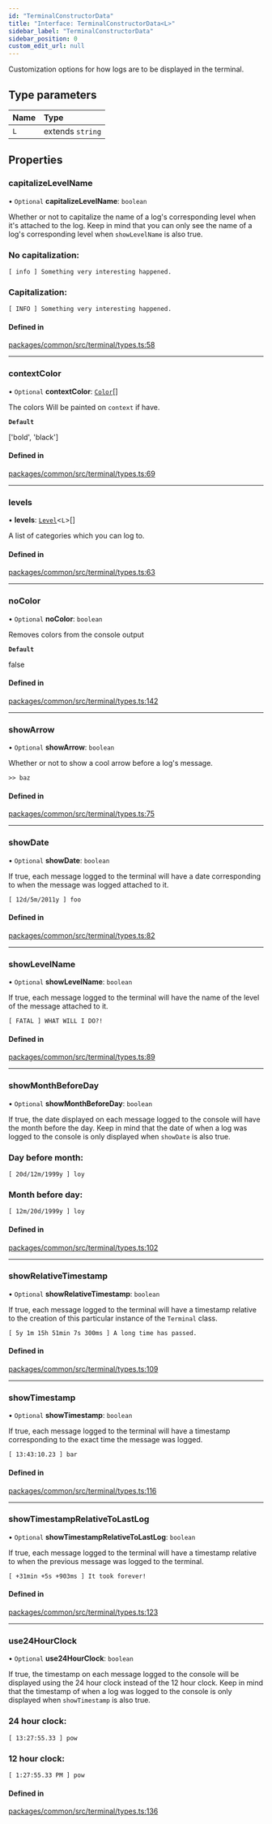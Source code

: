 ```yaml
---
id: "TerminalConstructorData"
title: "Interface: TerminalConstructorData<L>"
sidebar_label: "TerminalConstructorData"
sidebar_position: 0
custom_edit_url: null
---
```


Customization options for how logs are to be displayed in the terminal.

## Type parameters

| Name | Type             |
| :--- | :--------------- |
| `L`  | extends `string` |

## Properties

### capitalizeLevelName

• `Optional` **capitalizeLevelName**: `boolean`

Whether or not to capitalize the name of a log's corresponding level when it's attached to the log. Keep in mind that you can only see the name of a log's corresponding level when `showLevelName` is also true.

### **No capitalization:**

`[ info ] Something very interesting happened.`

### **Capitalization:**

`[ INFO ] Something very interesting happened.`

#### Defined in

[packages/common/src/terminal/types.ts:58](https://github.com/armitjs/armit/blob/224552a/packages/common/src/terminal/types.ts#L58)

---

### contextColor

• `Optional` **contextColor**: [`Color`](../modules.md#color)[]

The colors Will be painted on `context` if have.

**`Default`**

['bold', 'black']

#### Defined in

[packages/common/src/terminal/types.ts:69](https://github.com/armitjs/armit/blob/224552a/packages/common/src/terminal/types.ts#L69)

---

### levels

• **levels**: [`Level`](Level.md)<`L`\>[]

A list of categories which you can log to.

#### Defined in

[packages/common/src/terminal/types.ts:63](https://github.com/armitjs/armit/blob/224552a/packages/common/src/terminal/types.ts#L63)

---

### noColor

• `Optional` **noColor**: `boolean`

Removes colors from the console output

**`Default`**

false

#### Defined in

[packages/common/src/terminal/types.ts:142](https://github.com/armitjs/armit/blob/224552a/packages/common/src/terminal/types.ts#L142)

---

### showArrow

• `Optional` **showArrow**: `boolean`

Whether or not to show a cool arrow before a log's message.

`>> baz`

#### Defined in

[packages/common/src/terminal/types.ts:75](https://github.com/armitjs/armit/blob/224552a/packages/common/src/terminal/types.ts#L75)

---

### showDate

• `Optional` **showDate**: `boolean`

If true, each message logged to the terminal will have a date corresponding to when the message was logged attached to it.

`[ 12d/5m/2011y ] foo`

#### Defined in

[packages/common/src/terminal/types.ts:82](https://github.com/armitjs/armit/blob/224552a/packages/common/src/terminal/types.ts#L82)

---

### showLevelName

• `Optional` **showLevelName**: `boolean`

If true, each message logged to the terminal will have the name of the level of the message attached to it.

`[ FATAL ] WHAT WILL I DO?!`

#### Defined in

[packages/common/src/terminal/types.ts:89](https://github.com/armitjs/armit/blob/224552a/packages/common/src/terminal/types.ts#L89)

---

### showMonthBeforeDay

• `Optional` **showMonthBeforeDay**: `boolean`

If true, the date displayed on each message logged to the console will have the month before the day. Keep in mind that the date of when a log was logged to the console is only displayed when `showDate` is also true.

### **Day before month:**

`[ 20d/12m/1999y ] loy`

### **Month before day:**

`[ 12m/20d/1999y ] loy`

#### Defined in

[packages/common/src/terminal/types.ts:102](https://github.com/armitjs/armit/blob/224552a/packages/common/src/terminal/types.ts#L102)

---

### showRelativeTimestamp

• `Optional` **showRelativeTimestamp**: `boolean`

If true, each message logged to the terminal will have a timestamp relative to the creation of this particular instance of the `Terminal` class.

`[ 5y 1m 15h 51min 7s 300ms ] A long time has passed.`

#### Defined in

[packages/common/src/terminal/types.ts:109](https://github.com/armitjs/armit/blob/224552a/packages/common/src/terminal/types.ts#L109)

---

### showTimestamp

• `Optional` **showTimestamp**: `boolean`

If true, each message logged to the terminal will have a timestamp corresponding to the exact time the message was logged.

`[ 13:43:10.23 ] bar`

#### Defined in

[packages/common/src/terminal/types.ts:116](https://github.com/armitjs/armit/blob/224552a/packages/common/src/terminal/types.ts#L116)

---

### showTimestampRelativeToLastLog

• `Optional` **showTimestampRelativeToLastLog**: `boolean`

If true, each message logged to the terminal will have a timestamp relative to when the previous message was logged to the terminal.

`[ +31min +5s +903ms ] It took forever!`

#### Defined in

[packages/common/src/terminal/types.ts:123](https://github.com/armitjs/armit/blob/224552a/packages/common/src/terminal/types.ts#L123)

---

### use24HourClock

• `Optional` **use24HourClock**: `boolean`

If true, the timestamp on each message logged to the console will be displayed using the 24 hour clock instead of the 12 hour clock. Keep in mind that the timestamp of when a log was logged to the console is only displayed when `showTimestamp` is also true.

### **24 hour clock:**

`[ 13:27:55.33 ] pow`

### **12 hour clock:**

`[ 1:27:55.33 PM ] pow`

#### Defined in

[packages/common/src/terminal/types.ts:136](https://github.com/armitjs/armit/blob/224552a/packages/common/src/terminal/types.ts#L136)
